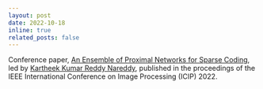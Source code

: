 ```yaml
---
layout: post
date: 2022-10-18
inline: true
related_posts: false
---
```


Conference paper, [An Ensemble of Proximal Networks for Sparse Coding](https://ieeexplore.ieee.org/document/9897607), led by [Kartheek Kumar Reddy Nareddy](https://scholar.google.com/citations?user=3RvB_F8AAAAJ&hl=en), published in the proceedings of the IEEE International Conference on Image Processing (ICIP) 2022.
